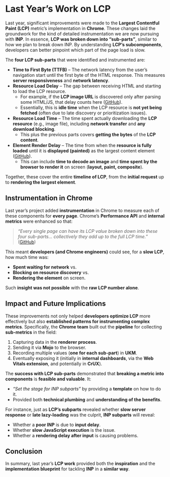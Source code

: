 # Last Year’s Work on LCP

Last year, significant improvements were made to the **Largest Contentful Paint (LCP)** metric’s implementation in **Chrome**. These changes laid the groundwork for the kind of detailed instrumentation we are now pursuing with **INP**. In essence, **LCP was broken down into “sub-parts”**, similar to how we plan to break down INP. By understanding **LCP’s subcomponents**, developers can better pinpoint which part of the page load is slow.

The **four LCP sub-parts** that were identified and instrumented are:

- **Time to First Byte (TTFB)** – The network latency from the user’s navigation start until the first byte of the HTML response. This measures **server responsiveness** and **network latency**.
- **Resource Load Delay** – The gap between receiving HTML and starting to load the LCP resource.  
  - For example, if the **LCP image URL** is discovered only after parsing some HTML/JS, that delay counts here ([GitHub](https://github.com)).  
  - Essentially, this is **idle time** when the LCP resource is **not yet being fetched** (often due to late discovery or prioritization issues).
- **Resource Load Time** – The time spent actually downloading the **LCP resource** (e.g., image file), including **network transfer** and **any download blocking**.  
  - This plus the previous parts covers **getting the bytes** of the **LCP content**.
- **Element Render Delay** – The time from when the **resource is fully loaded** until it is **displayed (painted)** as the largest content element ([GitHub](https://github.com)).  
  - This can include **time to decode an image** and **time spent by the browser to render it** on screen (**layout, paint, composite**).

Together, these cover the entire **timeline of LCP**, from the **initial request** up to **rendering the largest element**.

## Instrumentation in Chrome

Last year’s project added **instrumentation** in Chrome to measure each of these components for **every page**. Chrome’s **Performance API** and **internal metrics** were enhanced so that:

> _“Every single page can have its LCP value broken down into these four sub-parts… collectively they add up to the full LCP time.”_ ([GitHub](https://github.com))

This meant **developers (and Chrome engineers)** could see, for a **slow LCP**, how much time was:

- **Spent waiting for network** vs.
- **Blocking on resource discovery** vs.
- **Rendering the element** on screen.

Such **insight was not possible** with the **raw LCP number alone**.

## Impact and Future Implications

These improvements not only helped **developers optimize LCP** more effectively but also **established patterns for instrumenting complex metrics**. Specifically, the **Chrome team** built out the **pipeline** for collecting **sub-metrics** in the field:

1. Capturing data in the **renderer process**.
2. Sending it via **Mojo** to the browser.
3. Recording multiple values (**one for each sub-part**) in **UKM**.
4. Eventually exposing it (initially in **internal dashboards**, via the **Web Vitals extension**, and potentially in **CrUX**).

The **success with LCP sub-parts** demonstrated that **breaking a metric into components** is **feasible and valuable**. It:

- _“Set the stage for INP subparts”_ by providing a **template** on how to do it.
- Provided both **technical plumbing** and **understanding of the benefits**.

For instance, just as **LCP’s subparts** revealed whether **slow server response** or **late lazy-loading** was the culprit, **INP subparts** will reveal:

- Whether a **poor INP** is due to **input delay**.
- Whether **slow JavaScript execution** is the issue.
- Whether a **rendering delay after input** is causing problems.

## Conclusion

In summary, last year’s **LCP work** provided both the **inspiration** and the **implementation blueprint** for tackling **INP** in a **similar way**.
